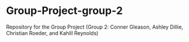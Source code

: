 # Group-Project-group-2
Repository for the Group Project (Group 2: Conner Gleason, Ashley Dillie, Christian Roeder, and Kahlil Reynolds)

